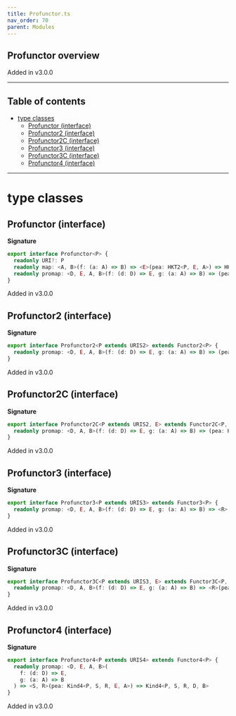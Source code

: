 ```yaml
---
title: Profunctor.ts
nav_order: 70
parent: Modules
---
```


## Profunctor overview

Added in v3.0.0

---

<h2 class="text-delta">Table of contents</h2>

- [type classes](#type-classes)
  - [Profunctor (interface)](#profunctor-interface)
  - [Profunctor2 (interface)](#profunctor2-interface)
  - [Profunctor2C (interface)](#profunctor2c-interface)
  - [Profunctor3 (interface)](#profunctor3-interface)
  - [Profunctor3C (interface)](#profunctor3c-interface)
  - [Profunctor4 (interface)](#profunctor4-interface)

---

# type classes

## Profunctor (interface)

**Signature**

```ts
export interface Profunctor<P> {
  readonly URI?: P
  readonly map: <A, B>(f: (a: A) => B) => <E>(pea: HKT2<P, E, A>) => HKT<P, B>
  readonly promap: <D, E, A, B>(f: (d: D) => E, g: (a: A) => B) => (pea: HKT2<P, E, A>) => HKT2<P, D, B>
}
```

Added in v3.0.0

## Profunctor2 (interface)

**Signature**

```ts
export interface Profunctor2<P extends URIS2> extends Functor2<P> {
  readonly promap: <D, E, A, B>(f: (d: D) => E, g: (a: A) => B) => (pea: Kind2<P, E, A>) => Kind2<P, D, B>
}
```

Added in v3.0.0

## Profunctor2C (interface)

**Signature**

```ts
export interface Profunctor2C<P extends URIS2, E> extends Functor2C<P, E> {
  readonly promap: <D, A, B>(f: (d: D) => E, g: (a: A) => B) => (pea: Kind2<P, E, A>) => Kind2<P, D, B>
}
```

Added in v3.0.0

## Profunctor3 (interface)

**Signature**

```ts
export interface Profunctor3<P extends URIS3> extends Functor3<P> {
  readonly promap: <D, E, A, B>(f: (d: D) => E, g: (a: A) => B) => <R>(pea: Kind3<P, R, E, A>) => Kind3<P, R, D, B>
}
```

Added in v3.0.0

## Profunctor3C (interface)

**Signature**

```ts
export interface Profunctor3C<P extends URIS3, E> extends Functor3C<P, E> {
  readonly promap: <D, A, B>(f: (d: D) => E, g: (a: A) => B) => <R>(pea: Kind3<P, R, E, A>) => Kind3<P, R, D, B>
}
```

Added in v3.0.0

## Profunctor4 (interface)

**Signature**

```ts
export interface Profunctor4<P extends URIS4> extends Functor4<P> {
  readonly promap: <D, E, A, B>(
    f: (d: D) => E,
    g: (a: A) => B
  ) => <S, R>(pea: Kind4<P, S, R, E, A>) => Kind4<P, S, R, D, B>
}
```

Added in v3.0.0
